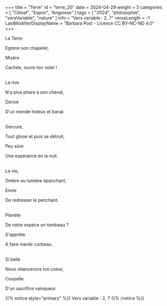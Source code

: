 +++
title = "Terre"
id = "terre_20"
date = 2024-04-29
weight = 3
categories = [ "Climat", "Espoir", "Angoisse" ]
tags = [ "2024", "philosophie", "versVariable", "nature" ]
info = "Vers variable : 2, 7"
verseLength = -1
LastModifierDisplayName = "Barbara Post - Licence CC BY-NC-ND 4.0"
+++

La Terre

Egrène son chapelet,

Misère

Cachée, ouvre ton volet !

 \
La rive

N'a plus phare à son chenal,

Dérive

D'un monde hideux et banal.

 \
Gercure,

Tout glisse et puis se détruit,

Peu sûre

Une espérance en la nuit.

 \
La vie,

Ombre ou lumière épanchant,

Envie

De redresser le penchant.

 \
Planète

De notre espèce un tombeau ?

S'apprête

A faire mentir corbeau.

 \
Si belle

Nous relancerons ton coeur,

Coupelle

D'un sacrifice vainqueur.

{{% notice style="primary" %}}
Vers variable : 2, 7
{{% /notice %}}

